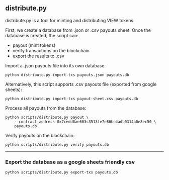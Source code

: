 ## distribute.py
distribute.py is a tool for minting and distributing VIEW tokens.

First, we create a database from .json or .csv payouts sheet.
Once the database is created, the script can:
 - payout (mint tokens)
 - verify transactions on the blockchain
 - export the results to .csv

Import a .json payouts file into its own database:
```
python distribute.py import-txs payouts.json payouts.db
```

Alternatively, this script supports .csv payouts file (exported from google
sheets):
```
python distribute.py import-txs payout-sheet.csv payouts.db
```

Process all payouts from the database:
```
python scripts/distribute.py payout \
    --contract-address 0x7cedd8ae603c3513fe7e86be4adb0314b0e8ec50 \
    payouts.db
```

Verify payouts on the blockchain:
```
python scripts/distribute.py verify payouts.db
```

---

### Export the database as a google sheets friendly csv
```
python scripts/distribute.py export-txs payouts.db
```
